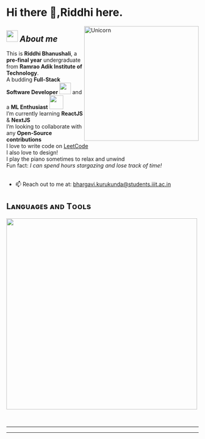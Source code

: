 
# Hi there 👋,Riddhi here. 

<img align="right" width=300px alt="Unicorn" src="https://c.tenor.com/GN73MKBawZYAAAAi/busy-cute.gif" />

## <img src="https://media.giphy.com/media/ObNTw8Uzwy6KQ/giphy.gif" width="30px">&nbsp;***About me***

This is **Riddhi Bhanushali**, a <b>pre-final year</b> undergraduate from <b>Ramrao Adik Institute of Technology</b>.<br>
A budding <b>Full-Stack Software Developer</b> <img src="https://github.com/TheDudeThatCode/TheDudeThatCode/blob/master/Assets/Developer.gif" width="30px"> and a <b>ML Enthusiast</b> <img src="https://github.com/TheDudeThatCode/TheDudeThatCode/blob/master/Assets/Designer.gif" width="36px">&nbsp;<br>
I’m currently learning **ReactJS** & **NextJS**<br>
I’m looking to collaborate with any **Open-Source contributions**<br>
I love to write code on [LeetCode](https://leetcode.com/u/riffhi/) <br>
I also love to design!<br>
I play the piano sometimes to relax and unwind<br>
Fun fact: *I can spend hours stargazing and lose track of time!*<br><br>

- 📫 Reach out to me at: <a href="bhargavi.kurukunda@students.iiit.ac.in">bhargavi.kurukunda@students.iiit.ac.in</a>

<!--Languages and Tools Section-->       
<h2 align="left">Lᴀɴɢᴜᴀɢᴇs ᴀɴᴅ Tᴏᴏʟs</h2> 
<p align="left">
<img width="500px" src="https://skillicons.dev/icons?i=py,java,postgres,mysql,tensorflow,github,pandas,matplotlib,alteryx,html,css,js,jupyter&perline=10" />
</p>
<br />

  <hr>
  <p align="center">
 

<hr>
